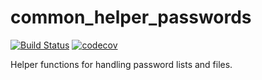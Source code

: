 # common_helper_passwords
[![Build Status](https://travis-ci.org/fkie-cad/common_helper_passwords.svg?branch=master)](https://travis-ci.org/fkie-cad/common_helper_passwords)
[![codecov](https://codecov.io/gh/fkie-cad/common_helper_passwords/branch/master/graph/badge.svg)](https://codecov.io/gh/fkie-cad/common_helper_passwords)

Helper functions for handling password lists and files.
